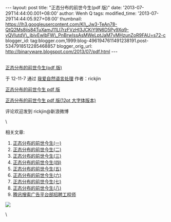--- layout: post title: "正态分布的前世今生(pdf 版)" date:
'2013-07-29T14:44:00.001+08:00' author: Wenh Q tags: modified\_time:
'2013-07-29T14:44:05.927+08:00' thumbnail:
https://lh3.googleusercontent.com/KI\_Jw3-TeAn78-QtQ2Ms8jis84TuXamJ11LI7rzFVzHl3JCKiY9N6D5Py9Xq9-vQVIutdV\_jbivEwlbFW\_PnBrwIssAsMWeLptJaM7yMHzunZoR9FAU=s72-c
blogger\_id:
tag:blogger.com,1999:blog-4961947611491238191.post-5347918512285468857
blogger\_orig\_url: http://binaryware.blogspot.com/2013/07/pdf.html ---

[\
正态分布的前世今生(pdf
版)](http://feedproxy.google.com/~r/52nlp/~3/jphBqcyZNBk/%e6%ad%a3%e6%80%81%e5%88%86%e5%b8%83%e7%9a%84%e5%89%8d%e4%b8%96%e4%bb%8a%e7%94%9fpdf-%e7%89%88)

于 12-11-7 通过 [我爱自然语言处理](http://www.52nlp.cn/) 作者：rickjin

[正态分布的前世今生 pdf 版](http://vdisk.weibo.com/s/hymAm/1352357338)

[正态分布的前世今生 pdf 版(12pt
大字体版本)](http://vdisk.weibo.com/s/ipng9/1353321291)

评论欢迎发到 rickjin@新浪微博

\

相关文章:

1.  [正态分布的前世今生(一)](http://www.52nlp.cn/%e6%ad%a3%e6%80%81%e5%88%86%e5%b8%83%e7%9a%84%e5%89%8d%e4%b8%96%e4%bb%8a%e7%94%9f%e4%b8%80)
2.  [正态分布的前世今生(二)](http://www.52nlp.cn/%e6%ad%a3%e6%80%81%e5%88%86%e5%b8%83%e7%9a%84%e5%89%8d%e4%b8%96%e4%bb%8a%e7%94%9f%e4%ba%8c)
3.  [正态分布的前世今生(三)](http://www.52nlp.cn/%e6%ad%a3%e6%80%81%e5%88%86%e5%b8%83%e7%9a%84%e5%89%8d%e4%b8%96%e4%bb%8a%e7%94%9f%e4%b8%89-2)
4.  [正态分布的前世今生(四)](http://www.52nlp.cn/%e6%ad%a3%e6%80%81%e5%88%86%e5%b8%83%e7%9a%84%e5%89%8d%e4%b8%96%e4%bb%8a%e7%94%9f%e5%9b%9b)
5.  [正态分布的前世今生(五)](http://www.52nlp.cn/%e6%ad%a3%e6%80%81%e5%88%86%e5%b8%83%e7%9a%84%e5%89%8d%e4%b8%96%e4%bb%8a%e7%94%9f%e4%ba%94)
6.  [正态分布的前世今生(六)](http://www.52nlp.cn/%e6%ad%a3%e6%80%81%e5%88%86%e5%b8%83%e7%9a%84%e5%89%8d%e4%b8%96%e4%bb%8a%e7%94%9f%e5%85%ad)
7.  [正态分布的前世今生(七)](http://www.52nlp.cn/%e6%ad%a3%e6%80%81%e5%88%86%e5%b8%83%e7%9a%84%e5%89%8d%e4%b8%96%e4%bb%8a%e7%94%9f%e4%b8%83)
8.  [正态分布的前世今生(八)](http://www.52nlp.cn/%e6%ad%a3%e6%80%81%e5%88%86%e5%b8%83%e7%9a%84%e5%89%8d%e4%b8%96%e4%bb%8a%e7%94%9f%e5%85%ab)
9.  [腾讯搜索广告平台部招聘工程师](http://www.52nlp.cn/%e8%85%be%e8%ae%af%e6%90%9c%e7%b4%a2%e5%b9%bf%e5%91%8a%e5%b9%b3%e5%8f%b0%e9%83%a8%e6%8b%9b%e8%81%98%e5%b7%a5%e7%a8%8b%e5%b8%88)

[](http://www.52nlp.cn/%e8%85%be%e8%ae%af%e6%90%9c%e7%b4%a2%e5%b9%bf%e5%91%8a%e5%b9%b3%e5%8f%b0%e9%83%a8%e6%8b%9b%e8%81%98%e5%b7%a5%e7%a8%8b%e5%b8%88)

![](https://lh3.googleusercontent.com/KI_Jw3-TeAn78-QtQ2Ms8jis84TuXamJ11LI7rzFVzHl3JCKiY9N6D5Py9Xq9-vQVIutdV_jbivEwlbFW_PnBrwIssAsMWeLptJaM7yMHzunZoR9FAU)

\

